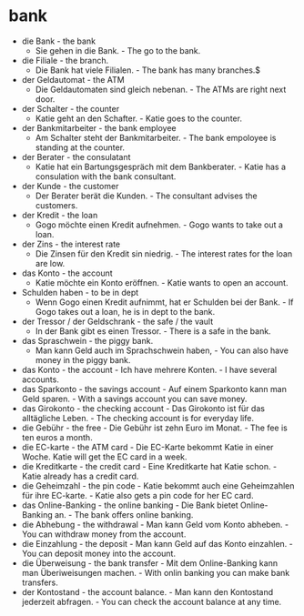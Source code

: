 # bank

- die Bank - the bank
    -  Sie gehen in die Bank. - The go to the bank.
-  die Filiale - the branch.
    -  Die Bank hat viele Filialen. - The bank has many branches.$
-  der Geldautomat - the ATM
    -  Die Geldautomaten sind gleich nebenan. - The ATMs are right next door.
-  der Schalter - the counter
    -  Katie geht an den Schafter. - Katie goes to the counter.
-  der Bankmitarbeiter - the bank employee
    -  Am Schalter steht der Bankmitarbeiter. - The bank empoloyee is standing at the counter.
-  der Berater - the consulatant
    -  Katie hat ein Bartungsgespräch mit dem Bankberater. - Katie has a consulation with the bank consultant.
- der Kunde - the customer
    -  Der Berater berät die Kunden. - The consultant advises the customers.
-  der Kredit - the loan
    -  Gogo möchte einen Kredit aufnehmen. - Gogo wants to take out a loan.
-  der Zins - the interest rate
    -  Die Zinsen für den Kredit sin niedrig. - The interest rates for the loan are low.
-  das Konto - the account
    -  Katie möchte ein Konto eröffnen. - Katie wants to open an account.
-  Schulden haben - to be in dept
    -  Wenn Gogo einen Kredit aufnimmt, hat er Schulden bei der Bank. - If Gogo takes out a loan, he is in dept to the bank.
- der Tressor / der Geldschrank - the safe / the vault
    -  In der Bank gibt es einen Tressor. - There is a safe in the bank.
-  das Spraschwein - the piggy bank.
    -  Man kann Geld auch im Sprachschwein haben, - You can also have money in the piggy bank. 
-    das Konto - the account
    -    Ich have mehrere Konten. - I have several accounts.
-    das Sparkonto - the savings account
    -    Auf einem Sparkonto kann man Geld sparen. - With a savings account you can save money.
-    das Girokonto - the checking account
    -    Das Girokonto ist für das alltägliche Leben. - The checking account is for everyday life.
-    die Gebühr - the free
    -    Die Gebühr ist zehn Euro im Monat. - The fee is ten euros a month.
-    die EC-karte - the ATM card
    -    Die EC-Karte bekommt Katie in einer Woche. Katie will get the EC card in a week.
-    die Kreditkarte - the credit card
    -    Eine Kreditkarte hat Katie schon. - Katie already has a credit card.
-    die Geheimzahl - the pin code
    -    Katie bekommt auch eine Geheimzahlen für ihre EC-karte. - Katie also gets a pin code for her EC card.
-    das Online-Banking - the online banking
    -    Die Bank bietet Online-Banking an. - The bank offers online banking.
-    die Abhebung - the withdrawal
    -    Man kann Geld vom Konto abheben. - You can withdraw money from the account.
-    die Einzahlung - the deposit
    -    Man kann Geld auf das Konto einzahlen. - You can deposit money into the account.
-    die Überweisung - the bank transfer
    -    Mit dem Online-Banking kann man Überiweisungen machen. - With onlin banking you can make bank transfers.
-    der Kontostand - the account balance.
    -    Man kann den Kontostand jederzeit abfragen. - You can check the account balance at any time.
